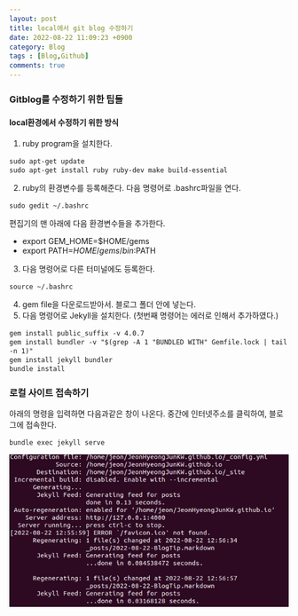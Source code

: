 ```yaml
---
layout: post
title: local에서 git blog 수정하기 
date: 2022-08-22 11:09:23 +0900
category: Blog
tags : [Blog,Github]
comments: true
---
```

### Gitblog를 수정하기 위한 팁들

#### local환경에서 수정하기 위한 방식

1. ruby program을 설치한다.
```
sudo apt-get update
sudo apt-get install ruby ruby-dev make build-essential
```
2. ruby의 환경변수를 등록해준다.
다음 명령어로 .bashrc파일을 연다.
```
sudo gedit ~/.bashrc
```
편집기의 맨 아래에 다음 환경변수들을 추가한다.
- export GEM_HOME=$HOME/gems
- export PATH=$HOME/gems/bin:$PATH

3. 다음 명령어로 다른 터미널에도 등록한다.
```
source ~/.bashrc
```
4. gem file을 다운로드받아서. 블로그 폴더 안에 넣는다.
5. 다음  명령어로 Jekyll을 설치한다.
(첫번째 명령어는 에러로 인해서 추가하였다.)
```
gem install public_suffix -v 4.0.7
gem install bundler -v "$(grep -A 1 "BUNDLED WITH" Gemfile.lock | tail -n 1)"
gem install jekyll bundler
bundle install
```

### 로컬 사이트 접속하기

아래의 명령을 입력하면 다음과같은 창이 나온다. 중간에 인터넷주소를 클릭하여, 블로그에 접속한다.
```
bundle exec jekyll serve
```
![site](/public/img/Blogtip/website.png)